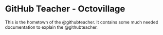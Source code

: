 # GitHub Teacher - Octovillage
This is the hometown of the @githubteacher. It contains some much needed documentation to explain the @githubteacher.
